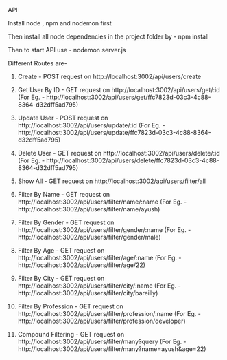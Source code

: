 API

Install node , npm and nodemon first

Then install all node dependencies in the project folder by -
        npm install

Then to start API use -
        nodemon server.js

Different Routes are-

1. Create - POST request on http://localhost:3002/api/users/create

2. Get User By ID - GET request on http://localhost:3002/api/users/get/:id 
                (For Eg. - http://localhost:3002/api/users/get/ffc7823d-03c3-4c88-8364-d32dff5ad795)

3. Update User -  POST request on http://localhost:3002/api/users/update/:id 
            (For Eg. - http://localhost:3002/api/users/update/ffc7823d-03c3-4c88-8364-d32dff5ad795)

4. Delete User - GET request on http://localhost:3002/api/users/delete/:id 
            (For Eg. - http://localhost:3002/api/users/delete/ffc7823d-03c3-4c88-8364-d32dff5ad795)

5. Show All - GET request on http://localhost:3002/api/users/filter/all

6. Filter By Name - GET request on http://localhost:3002/api/users/filter/name/:name
            (For Eg. - http://localhost:3002/api/users/filter/name/ayush)

7. Filter By Gender - GET request on http://localhost:3002/api/users/filter/gender/:name
            (For Eg. - http://localhost:3002/api/users/filter/gender/male)

8. Filter By Age - GET request on http://localhost:3002/api/users/filter/age/:name
            (For Eg. - http://localhost:3002/api/users/filter/age/22)

9. Filter By City - GET request on http://localhost:3002/api/users/filter/city/:name
            (For Eg. - http://localhost:3002/api/users/filter/city/bareilly)

10. Filter By Profession - GET request on http://localhost:3002/api/users/filter/profession/:name
            (For Eg. - http://localhost:3002/api/users/filter/profession/developer)

11. Compound Filtering - GET request on http://localhost:3002/api/users/filter/many?query
            (For Eg. - http://localhost:3002/api/users/filter/many?name=ayush&age=22)

